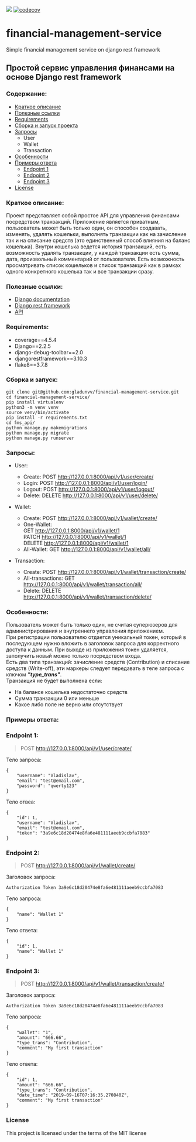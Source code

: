 
![](https://travis-ci.org/gladunvv/financial-management-service.svg?branch=master)
[![codecov](https://codecov.io/gh/gladunvv/financial-management-service/branch/master/graph/badge.svg)](https://codecov.io/gh/gladunvv/financial-management-service)

# financial-management-service
Simple financial management service on django rest framework


## Простой сервис управления финансами на основе Django rest framework

### Содержание:
+ [Краткое описание](#краткое-описание)
+ [Полезные ссылки](#полезные-ссылки)
+ [Requirements](#requirements)
+ [Сборка и запуск проекта](#сборка-и-запуск)
+ [Запросы](#запросы)
  * User
  * Wallet
  * Transaction
+ [Особенности](#особенности)
+ [Примеры ответа](#примеры-ответа)
  * [Endpoint 1](#endpoint-1)
  * [Endpoint 2](#endpoint-2)
  * [Endpoint 3](#endpoint-3)
+ [License](#license)


### Краткое описание:

Проект представляет собой простое API для управления финансами посредством транзакций. Приложение является приватным, пользователь 
может быть только один, он способен создавать, изменять, удалять кошельки, выполнять транзакции как на зачисление так и на списание 
средств (это единственный способ влияния на баланс кошелька). Внутри кошелька ведется история транзакций, есть возможность удалять транзакции,
у каждой транзакции есть сумма, дата, произвольный комментарий от пользователя. Есть возможность просматривать список кошельков и список
транзакций как в рамках одного конкретного кошелька так и все транзакции сразу.

### Полезные ссылки:

+ [Django documentation](https://docs.djangoproject.com/en/2.2/)
+ [Django rest framework](https://www.django-rest-framework.org/)
+ [API](https://ru.wikipedia.org/wiki/API)

### Requirements:
+ coverage==4.5.4
+ Django==2.2.5
+ django-debug-toolbar==2.0
+ djangorestframework==3.10.3
+ flake8==3.7.8

### Сборка и запуск:
```
git clone git@github.com:gladunvv/financial-management-service.git
cd financial-management-service/
pip install virtualenv
python3 -m venv venv
source venv/bin/activate
pip install -r requirements.txt
cd fms_api/
python manage.py makemigrations
python manage.py migrate
python manage.py runserver
```

### Запросы:
+ User:
  * Create: 
  POST http://127.0.0.1:8000/api/v1/user/create/
  * Login:
  POST http://127.0.0.1:8000/api/v1/user/login/
  * Logout:
  POST http://127.0.0.1:8000/api/v1/user/logout/
  * Delete:
  DELETE http://127.0.0.1:8000/api/v1/user/delete/
  
+ Wallet:
  * Create:
  POST http://127.0.0.1:8000/api/v1/wallet/create/
  * One-Wallet:      
  GET http://127.0.0.1:8000/api/v1/wallet/1    
  PATCH http://127.0.0.1:8000/api/v1/wallet/1      
  DELETE http://127.0.0.1:8000/api/v1/wallet/1
  * All-Wallet:
  GET http://127.0.0.1:8000/api/v1/wallet/all/
  
+ Transaction:
  * Create: 
  POST http://127.0.0.1:8000/api/v1/wallet/transaction/create/
  * All-transactions:
  GET http://127.0.0.1:8000/api/v1/wallet/transaction/all/
  * Delete:
  DELETE http://127.0.0.1:8000/api/v1/wallet/transaction/delete/
  
  
### Особенности:
Пользователь может быть только один, не считая суперюзеров для администрирования и внутреннего управления приложением.    
При регистрации пользователю отдается уникальный токен, который в последующем нужно вложить в заголовок запроса 
для корректного доступа к данным. При выходе из приложения токен удаляется, заполучить новый можно только посредством 
входа.   
Есть два типа транзакций: зачисление средств (Contribution) и списание средств (Write-off), эти маркеры следует 
передавать в теле запроса с ключом ***"type_trans"***.     
Транзакция не будет выполнена если:
+ На балансе кошелька недостаточно средств
+ Сумма транзакции 0 или меньше
+ Какое либо поле не верно или отсутствует



### Примеры ответа:

### Endpoint 1:   
> POST http://127.0.0.1:8000/api/v1/user/create/        

Тело запроса:
```
{
	"username": "Vladislav",
	"email": "test@email.com",
	"password": "qwerty123"
}
```

Тело отвеа:
```
{
    "id": 1,
    "username": "Vladislav",
    "email": "test@email.com",
    "token": "3a9e6c18d20474e8fa6e481111aeeb9ccbfa7083"
}
```
### Endpoint 2:
> POST http://127.0.0.1:8000/api/v1/wallet/create/         

Заголовок запроса:
```
Authorization Token 3a9e6c18d20474e8fa6e481111aeeb9ccbfa7083
```
Тело запроса:
```
{
    "name": "Wallet 1"
}
```
Тело ответа:
```
{
    "id": 1,
    "name": "Wallet 1"
}
```
### Endpoint 3:
> POST http://127.0.0.1:8000/api/v1/wallet/transaction/create/        

Заголовок запроса:
```
Authorization Token 3a9e6c18d20474e8fa6e481111aeeb9ccbfa7083
```
Тело запроса:
```
{
	"wallet": "1",
	"amount": "666.66",
	"type_trans": "Contribution",
	"comment": "My first transaction"
}
```
Тело ответа:
```
{
    "id": 1,
    "amount": "666.66",
    "type_trans": "Contribution",
    "date_time": "2019-09-16T07:16:35.270840Z",
    "comment": "My first transaction"
}
```

### License
This project is licensed under the terms of the MIT license
